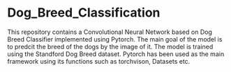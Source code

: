 # Dog_Breed_Classification

This repository contains a Convolutional Neural Network based on Dog Breed Classifier implemented using Pytorch.
The main goal of the model is to predcit the breed of the dogs by the image of it. 
The model is trained using the Standford Dog Breed dataset. 
Pytorch has been used as the main framework using its functions such as torchvison, Datasets etc. 
